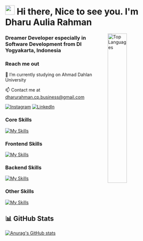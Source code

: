 <h1><img src="https://emojis.slackmojis.com/emojis/images/1531849430/4246/blob-sunglasses.gif?1531849430" width="30"/> Hi there, Nice to see you. I'm Dharu Aulia Rahman </h1>

<img align="right" width="35%" src="https://github-readme-stats.vercel.app/api/top-langs/?username=hanyarui&langs_count=10&theme=midnight-purple&hide_border=true&locale=en&custom_title=My%20Top%20%Languages" alt="Top Languages" />

<h3>Dreamer Developer especially in Software Development from DI Yogyakarta, Indonesia <img src="https://cdn-icons-png.flaticon.com/512/323/323372.png" width="15"/></h3>

<h3>Reach me out</h3>

🔭 I’m currently studying on Ahmad Dahlan University<br>

📫 Contact me at [dharurahman.cp.business@gmail.com](mailto:dharurahman.cp.business@gmail.com)

[![Instagram](https://img.shields.io/badge/Instagram-%23E4405F.svg?logo=Instagram&logoColor=white)](https://instagram.com/ndhruine) [![LinkedIn](https://custom-icon-badges.demolab.com/badge/LinkedIn-0A66C2?logo=linkedin-white&logoColor=fff)](www.linkedin.com/in/ndhruine)

### Core Skills

[![My Skills](https://skillicons.dev/icons?i=git,js,python,java,kotlin)](https://skillicons.dev)

### Frontend Skills

[![My Skills](https://skillicons.dev/icons?i=figma,html,css,react,bootstrap,tailwind)](https://skillicons.dev)

### Backend Skills

[![My Skills](https://skillicons.dev/icons?i=nodejs,express,mysql,mongodb,firebase,linux,gradle)](https://skillicons.dev)

### Other Skills

[![My Skills](https://skillicons.dev/icons?i=ai,ps,pr)](https://skillicons.dev)

<h2>📊 GitHub Stats</h2>

[![Anurag's GitHub stats](https://github-readme-stats.vercel.app/api?username=hanyarui&show_icons=true&theme=midnight-purple&hide_border=true&include_all_commits=true)](https://github.com/anuraghazra/github-readme-stats)
